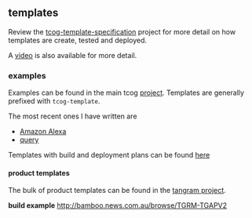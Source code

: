 ## templates

Review the [tcog-template-specification](http://stash.news.com.au/projects/TCOG/repos/tcog-template-specification) project for more detail on how templates are create, tested and deployed.

A [video](./video/template-deployment.mp4) is also available for more detail.

### examples

Examples can be found in the main tcog [project](http://stash.news.com.au/projects/TCOG). Templates are generally prefixed with `tcog-template`.

The most recent ones I have written are

- [Amazon Alexa](http://stash.news.com.au/projects/TCOG/repos/tcog-template-alexa)
- [query](http://stash.news.com.au/projects/TCOG/repos/tcog-template-query/browse)

Templates with build and deployment plans can be found [here](http://bamboo.news.com.au/browse/TT)

#### product templates

The bulk of product templates can be found in the [tangram project](http://stash.news.com.au/projects/TG).

**build example** http://bamboo.news.com.au/browse/TGRM-TGAPV2
